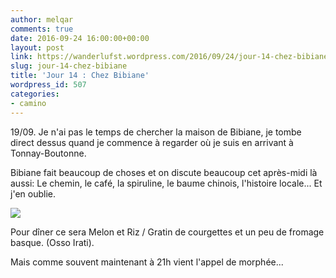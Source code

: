 ```yaml
---
author: melqar
comments: true
date: 2016-09-24 16:00:00+00:00
layout: post
link: https://wanderlufst.wordpress.com/2016/09/24/jour-14-chez-bibiane/
slug: jour-14-chez-bibiane
title: 'Jour 14 : Chez Bibiane'
wordpress_id: 507
categories:
- camino
---
```


19/09. Je n'ai pas le temps de chercher la maison de Bibiane, je tombe direct dessus quand je commence à regarder où je suis en arrivant à Tonnay-Boutonne.

Bibiane fait beaucoup de choses et on discute beaucoup cet après-midi là aussi: Le chemin, le café, la spiruline, le baume chinois, l'histoire locale... Et j'en oublie.

[![](http://wanderlufst.files.wordpress.com/2016/09/wp-image-1146851836jpg.jpg)](http://wanderlufst.files.wordpress.com/2016/09/wp-image-1146851836jpg.jpg)

Pour dîner ce sera Melon et Riz / Gratin de courgettes et un peu de fromage basque. (Osso Irati).

Mais comme souvent maintenant à 21h vient l'appel de morphée...
